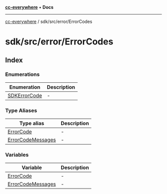 [**cc-everywhere**](../../../../index.md) • **Docs**

***

[cc-everywhere](../../../../index.md) / sdk/src/error/ErrorCodes

# sdk/src/error/ErrorCodes

## Index

### Enumerations

| Enumeration | Description |
| ------ | ------ |
| [SDKErrorCode](enumerations/SDKErrorCode.md) | - |

### Type Aliases

| Type alias | Description |
| ------ | ------ |
| [ErrorCode](type-aliases/ErrorCode.md) | - |
| [ErrorCodeMessages](type-aliases/ErrorCodeMessages.md) | - |

### Variables

| Variable | Description |
| ------ | ------ |
| [ErrorCode](variables/ErrorCode.md) | - |
| [ErrorCodeMessages](variables/ErrorCodeMessages.md) | - |
